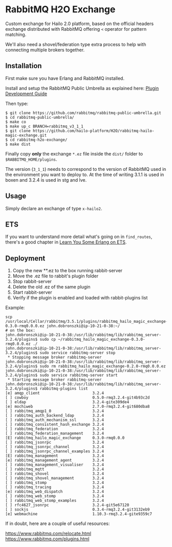 # RabbitMQ H2O Exchange

Custom exchange for Hailo 2.0 platform, based on the official headers
exchange distributed with RabbitMQ offering `<` operator for pattern
matching.

We'll also need a shovel/federation type extra process to help with
connecting multiple brokers together.

## Installation

First make sure you have Erlang and RabbitMQ installed.

Install and setup the RabbitMQ Public Umbrella as explained here:
[Plugin Development Guide](http://www.rabbitmq.com/plugin-development.html)

Then type:

	$ git clone https://github.com/rabbitmq/rabbitmq-public-umbrella.git
	$ cd rabbitmq-public-umbrella/
	$ make co
	$ make up_c BRANCH=rabbitmq_v3_1_1
	$ git clone https://github.com/hailo-platform/H2O/rabbitmq-hailo-magic-exchange.git
	$ cd rabbitmq-h2o-exchange/
	$ make dist

Finally copy **only** the exchange `*.ez` file inside the `dist/` folder
to `$RABBITMQ_HOME/plugins`.

The version (`3_1_1`) needs to correspond to the version of RabbitMQ used
in the environment you want to deploy to. At the time of writing 3.1.1 is
used in boxen and 3.2.4 is used in stg and lve.

## Usage

Simply declare an exchange of type `x-hailo2`.

## ETS

If you want to understand more detail what's going on in `find_routes`, there's a good chapter in [Learn You Some Erlang on ETS](http://learnyousomeerlang.com/ets).

## Deployment

1. Copy the new **.ez to the box running rabbit-server
2. Move the .ez file to rabbit's plugin folder
3. Stop rabbit-server
4. Delete the old .ez of the same plugin
5. Start rabbit-server
6. Verify if the plugin is enabled and loaded with rabbit-plugins list

Example:
```
scp /usr/local/Cellar/rabbitmq/3.5.1/plugins/rabbitmq_hailo_magic_exchange-0.3.0-rmq0.0.0.ez john.dobronszki@ip-10-21-0-38:~/
# on the box:
john.dobronszki@ip-10-21-0-38:/usr/lib/rabbitmq/lib/rabbitmq_server-3.2.4/plugins$ sudo cp ~/rabbitmq_hailo_magic_exchange-0.3.0-rmq0.0.0.ez ./
john.dobronszki@ip-10-21-0-38:/usr/lib/rabbitmq/lib/rabbitmq_server-3.2.4/plugins$ sudo service rabbitmq-server stop
 * Stopping message broker rabbitmq-server
john.dobronszki@ip-10-21-0-38:/usr/lib/rabbitmq/lib/rabbitmq_server-3.2.4/plugins$ sudo rm rabbitmq_hailo_magic_exchange-0.2.0-rmq0.0.0.ez
john.dobronszki@ip-10-21-0-38:/usr/lib/rabbitmq/lib/rabbitmq_server-3.2.4/plugins$ sudo service rabbitmq-server start
 * Starting message broker rabbitmq-server
john.dobronszki@ip-10-21-0-38:/usr/lib/rabbitmq/lib/rabbitmq_server-3.2.4/plugins$ rabbitmq-plugins list
[e] amqp_client                       3.2.4
[ ] cowboy                            0.5.0-rmq3.2.4-git4b93c2d
[ ] eldap                             3.2.4-gite309de4
[e] mochiweb                          2.7.0-rmq3.2.4-git680dba8
[ ] rabbitmq_amqp1_0                  3.2.4
[ ] rabbitmq_auth_backend_ldap        3.2.4
[ ] rabbitmq_auth_mechanism_ssl       3.2.4
[ ] rabbitmq_consistent_hash_exchange 3.2.4
[ ] rabbitmq_federation               3.2.4
[ ] rabbitmq_federation_management    3.2.4
[E] rabbitmq_hailo_magic_exchange     0.3.0-rmq0.0.0
[ ] rabbitmq_jsonrpc                  3.2.4
[ ] rabbitmq_jsonrpc_channel          3.2.4
[ ] rabbitmq_jsonrpc_channel_examples 3.2.4
[E] rabbitmq_management               3.2.4
[e] rabbitmq_management_agent         3.2.4
[ ] rabbitmq_management_visualiser    3.2.4
[ ] rabbitmq_mqtt                     3.2.4
[ ] rabbitmq_shovel                   3.2.4
[ ] rabbitmq_shovel_management        3.2.4
[ ] rabbitmq_stomp                    3.2.4
[ ] rabbitmq_tracing                  3.2.4
[e] rabbitmq_web_dispatch             3.2.4
[ ] rabbitmq_web_stomp                3.2.4
[ ] rabbitmq_web_stomp_examples       3.2.4
[ ] rfc4627_jsonrpc                   3.2.4-git5e67120
[ ] sockjs                            0.3.4-rmq3.2.4-git3132eb9
[e] webmachine                        1.10.3-rmq3.2.4-gite9359c7
```

If in doubt, here are a couple of useful resources:

https://www.rabbitmq.com/relocate.html
https://www.rabbitmq.com/plugins.html 
